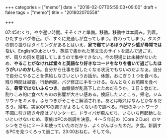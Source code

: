 +++
categories = ["memo"]
date = "2018-02-07T05:59:03+09:00"
draft = false
tags = ["memo"]
title = "201802070558"

+++

07:45むくり。やや遅い時間。そそくさと準備。移動。移動中は本読み。到着。ひたすらバグ修正。が、すぐに見通しが立ってしまう。終わってしまう。タスクの割り振りはタイミングがあるとはいえ、**家で寝ているほうがマシ感が尋常ではない**。EnglishClubという、英語で書かれた英文法のサイトを読んで過ごす。が、周りの目を意識してしまうので集中できない。今の現場には未練がないため、**やることがなければ堂々と英語なり好きなコードをなりを書いて過ごしたほうがいいのかしら**。自分から仕事を探したくなる状況でもないのだよなぁ。自分で自分にやることを供給しなさいというお話か。休憩。おにぎり１つを食べる。残り時間は昼寝。行動再開。バグ修正に手をつける。なんとなくお煎餅を食べる。**尋常ではないふらつき**。血糖値が乱高下したためだろうか。１日１食だと、割りこみ的に食べたものの影響が大きい感ある。検証したいところ。帰宅。ジムサウナをキメる。ふらつきがそこそこ解消される。あとは眠ればなんとかなるだろう。帰宅。実家のPCの調子がよろしくないので調べる。昨日のネットワーク不調に引き続き今度はプリンターだ。ドライバが飛んだり、いちいち再起動しないといけないため、家族はPCの新調を決意。４〜５年前の（Core 2 Duo）のマシンをさらに２〜３年使っていたのだから、よくがんばったのだ。夕食。新調するPCを見つくろって過ごす。23:00おねむ。そして今。
